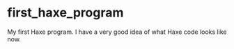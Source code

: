 # first_haxe_program
My first Haxe program. I have a very good idea of what Haxe code looks like now.
